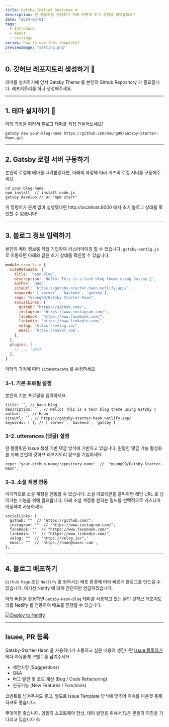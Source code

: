 ```yaml
---
title: Gatsby Initial Settings ⚙️
description: 현 템플릿을 사용하기 위해 어떻게 초기 설정을 해야할까요?
date: "2024-03-01"
tags:
  - Introduce
  - About
  - settings
series: how to use this template?
previewImage: "setting.png"
---
```


## 0. 깃허브 레포지토리 생성하기 🚀

테마를 설치하기에 앞서 Gatsby Theme 를 본인의 Github Repository 가 필요합니다. 레포지토리를 하나 생성해주세요.

---

## 1. 테마 설치하기 👋

아래 과정을 따라서 블로그 테마를 직접 만들어보세요!

```
gatsby new your-blog-name https://github.com/msung99/Gatsby-Starter-Haon.git
```

---

## 2. Gatsby 로컬 서버 구동하기

본인의 로컬에 테마를 내려받았다면, 아래의 과정에 따라 게츠비 로컬 서버를 구동해주세요.

```
cd your-blog-name
npm install  // install node.js
gatsby develop // or "npm start"
```

위 명령어가 문제 없이 실행됐다면 http://localhost:8000 에서 초기 블로그 상태를 확인할 수 있습니다!

---

## 3. 블로그 정보 입력하기

본인의 메타 정보를 직접 기입하여 커스터마이징 할 수 있습니다. `gatsby-config.js` 로 이동하면 아래와 같은 초기 상태를 확인할 수 있습니다.

```js
module.exports = {
  siteMetadata: {
    title: `haon.blog`,
    description: `Hello! This is a tech blog theme using Gatsby 🤩`,
    author: `Haon`,
    siteUrl: `https://gatsby-starter-haon.netlify.app/`,
    keywords: [`server`, `backend`, `gatsby`],
    repo: "msung99/Gatsby-Starter-Haon",
    socialLinks: {
      github: "https://github.com/",
      instagram: "https://www.instagram.com/",
      facebook: "https://www.facebook.com/",
      linkedin: "https://www.linkedin.com/",
      velog: "https://velog.io/",
      email: `https://naver.com`,
    },
  },
  plugins: [
    // ... (생략)
  ],
}
```

아래의 과정에 따라 `siteMetadata` 를 수정하세요.

### 3-1. 기본 프로필 설정

본인의 기본 프로필을 입력하세요.

```
title: ``, // haon.blog
description: ``, // Hello! This is a tech blog theme using Gatsby 🤩
author: ``, // Haon
siteUrl: ``, // https://gatsby-starter-haon.netlify.app/
keywords: [ ], // [`server`, `backend`, `gatsby`]
```

### 3-2. utterances (댓글) 설정

현 템플릿은 Issue 생성 기반 댓글 방식에 기반하고 있습니다. 원활한 댓글 기능 활성화를 위해 본인의 깃허브 레포지토리 정보를 기입하세요.

```
repo: "your-github-name/repository-name"  //  "msung99/Gatsby-Starter-Haon",
```

### 3-3. 소설 계졍 연동

마지막으로 소설 계정을 연동할 수 있습니다. 소셜 이모티콘을 클릭하면 해당 URL 로 넘어가는 기능을 위해 필요합니다.
아래 소설 계정중 원하는 필드를 선택적으로 커스터마이징하여 사용하세요.

```
socialLinks: {
  github: ""  // "https://github.com/",
  instagram: ""  // "https://www.instagram.com/",
  facebook: ""  // "https://www.facebook.com/",
  linkedin: ""  // "https://www.linkedin.com/",
  velog: ""  // "https://velog.io/",'
  email: ""  // `https://haon@naver.com`,
},
```

---

## 4. 블로그 배포하기

`Github Page` 또는 `Netlify` 중 원하시는 배포 환경에 따라 빠르게 블로그를 만드실 수 있습니다. 여기선 Netify 에 대해 간단히만 언급하겠습니다.

아래 버튼을 활용하면 `Gatsby-Haon-Blog` 테마를 사용하고 있는 본인 깃허브 레포지토리를 Netlify 를 연동하여 배포를 진행할 수 있습니다.

<a href="https://app.netlify.com/start/deploy?repository=https://github.com/msung99/Gatsby-Starter-Haon.git" target="_blank"><img src="https://www.netlify.com/img/deploy/button.svg" alt="Deploy to Netlify"></a>

---

## Isuee, PR 등록

Gatsby-Starter-Haon 을 사용하다가 소통하고 싶은 내용이 생긴다면
[Issue 등록하기](https://github.com/msung99/Gatsby-Starter-Haon/issues/1) 에다 자유롭게 코멘트를 남겨주세요.

- 제안사항 (Suggestions)
- Q&A
- 버그 발견 및 코드 개선 (Bug / Code Refactoring)
- 신규기능 (New Features / Functions)

코멘트를 남겨주셔도 좋고, 별도로 Issue Template 양식에 맞추어 이슈를 마음껏 등록하셔도 좋습니다.

무엇이든 좋습니다. 양질의 소프트웨어 향상, 테마 발전을 위해서 많은 분들의 의견을 기다리고 있습니다 👍
